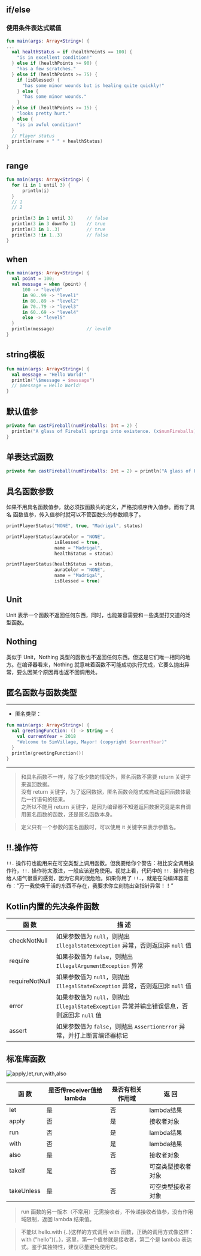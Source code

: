 ## if/else

### 使用条件表达式赋值

``` kotlin
fun main(args: Array<String>) {
...
  val healthStatus = if (healthPoints == 100) {
    "is in excellent condition!"
  } else if (healthPoints >= 90) {
    "has a few scratches."
  } else if (healthPoints >= 75) {
    if (isBlessed) {
      "has some minor wounds but is healing quite quickly!"
    } else {
      "has some minor wounds."
    } 
  } else if (healthPoints >= 15) {
    "looks pretty hurt."
  } else { 
    "is in awful condition!"
  } 
  // Player status
  println(name + " " + healthStatus)
} 
```

## range

``` kotlin
fun main(args: Array<String>) {
  for (i in 1 until 3) {
      println(i)
  }
  // 1
  // 2

  println(3 in 1 until 3)     // false
  println(3 in 3 downTo 1)    // true
  println(3 in 1..3)          // true
  println(3 !in 1..3)         // false
}
```

## when

``` kotlin
fun main(args: Array<String>) {
  val point = 100;
  val message = when (point) {
      100 -> "level0"
      in 90..99 -> "level1"
      in 80..89 -> "level2"
      in 70..79 -> "level3"
      in 60..69 -> "level4"
      else -> "level5"
  }
  println(message)            // level0
}
```

## string模板

``` kotlin
fun main(args: Array<String>) {
  val message = "Hello World!"
  println("\$message = $message")
  // $message = Hello World!
} 
```

## 默认值参

``` kotlin
private fun castFireball(numFireballs: Int = 2) { 
  println("A glass of Fireball springs into existence. (x$numFireballs)") 
} 
```

## 单表达式函数

``` kotlin
private fun castFireball(numFireballs: Int = 2) = println("A glass of Fireball springs into existence. (x$numFireballs)")
```

## 具名函数参数

如果不用具名函数值参，就必须按函数头的定义，严格按顺序传入值参。而有了具名
函数值参，传入值参时就可以不管函数头的参数顺序了。

``` kotlin
printPlayerStatus("NONE", true, "Madrigal", status)

printPlayerStatus(auraColor = "NONE",
                  isBlessed = true,
                  name = "Madrigal",
                  healthStatus = status)

printPlayerStatus(healthStatus = status,
                  auraColor = "NONE",
                  name = "Madrigal",
                  isBlessed = true)
```

## Unit

Unit 表示一个函数不返回任何东西，同时，也能兼容需要和一些类型打交道的泛型函数。

## Nothing

类似于 Unit，Nothing 类型的函数也不返回任何东西。但这是它们唯一相同的地方。在编译器看来，Nothing 就意味着函数不可能成功执行完成，它要么抛出异常，要么因某个原因再也返不回调用处。

## 匿名函数与函数类型

---
- 匿名类型：
``` kotlin
fun main(args: Array<String>) {
  val greetingFunction: () -> String = {
    val currentYear = 2018
    "Welcome to SimVillage, Mayor! (copyright $currentYear)"
  }
  println(greetingFunction())
}
```
---

> 和具名函数不一样，除了极少数的情况外，匿名函数不需要 return 关键字来返回数据。<br>
没有 return 关键字，为了返回数据，匿名函数会隐式或自动返回函数体最后一行语句的结果。<br>
之所以不能用 return 关键字，是因为编译器不知道返回数据究竟是来自调用匿名函数的函数，还是匿名函数本身。

> 定义只有一个参数的匿名函数时，可以使用 it 关键字来表示参数名。

## !!.操作符

`!!.` 操作符也能用来在可空类型上调用函数。但我要给你个警告：相比安全调用操作符，`!!.` 操作符太激进，一般应该避免使用。视觉上看，代码中的 `!!.` 操作符也给人语气很重的感觉，因为它真的很危险。如果你用了 `!!.`，就是在向编译器宣布：“万一我使唤干活的东西不存在，我要求你立刻抛出空指针异常！！”

## Kotlin内置的先决条件函数

| 函 数 | 描 述 |
| -- | --|
| checkNotNull | 如果参数值为 `null`，则抛出 `IllegalStateException` 异常，否则返回非 `null` 值 |
| require | 如果参数值为 `false`，则抛出 `IllegalArgumentException` 异常 |
| requireNotNull | 如果参数值为 `null`，则抛出 `IllegalStateException` 异常，否则返回非 `null` 值 |
| error | 如果参数值为 `null`，则抛出 `IllegalStateException` 异常并输出错误信息，否则返回非 `null` 值 |
| assert | 如果参数值为 `false`，则抛出 `AssertionError` 异常，并打上断言编译器标记 |

## 标准库函数

![apply,let,run,with,also](/imgs/kotlin/a97360c74831491d82bba23deb2ca958.jfif)

| 函 数 | 是否传receiver值给lambda | 是否有相关作用域 | 返 回 |
| --- | --- | --- | --- |
| let | 是 | 否 | lambda结果 |
| apply | 否 | 是 | 接收者对象 |
| run | 否 | 是 | lambda结果 |
| with | 否 | 是 | lambda结果 |
| also | 是 | 否 | 接收者对象 |
| takeIf | 是 | 否 | 可空类型接收者对象 |
| takeUnless | 是 | 否 | 可空类型接收者对象 |

> run 函数的另一版本（不常用）无需接收者，不传递接收者值参，没有作用域限制，返回 lambda 结果值。

> 不能以 hello.with {..}这样的方式调用 with 函数，正确的调用方式像这样：with ("hello"){..}，这里，第一个值参就是接收者，第二个是 lambda 表达式。鉴于其独特性，建议尽量避免使用它。